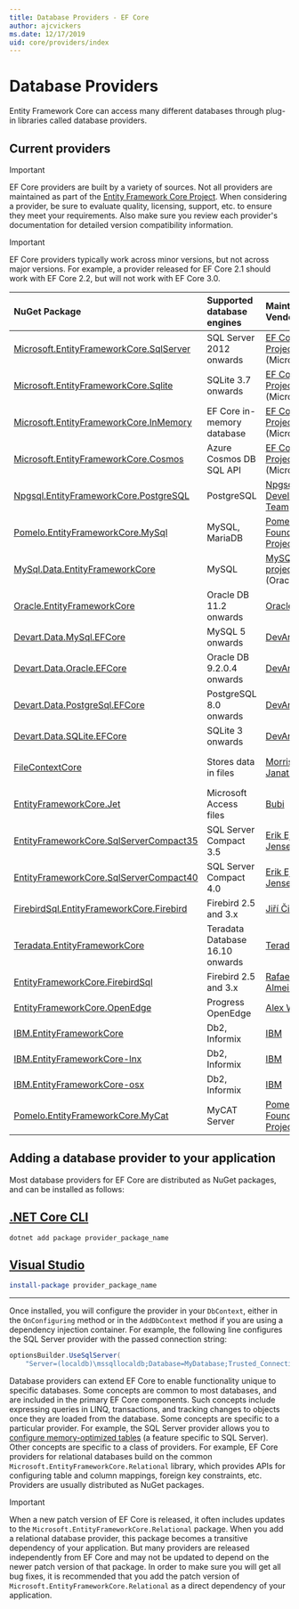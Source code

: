 ```yaml
---
title: Database Providers - EF Core
author: ajcvickers
ms.date: 12/17/2019
uid: core/providers/index
---
```


# Database Providers

Entity Framework Core can access many different databases through plug-in libraries called database providers.

## Current providers

> [!IMPORTANT]  
> EF Core providers are built by a variety of sources. Not all providers are maintained as part of the [Entity Framework Core Project](https://github.com/aspnet/EntityFrameworkCore). When considering a provider, be sure to evaluate quality, licensing, support, etc. to ensure they meet your requirements. Also make sure you review each provider's documentation for detailed version compatibility information.

> [!IMPORTANT]  
> EF Core providers typically work across minor versions, but not across major versions. For example, a provider released for EF Core 2.1 should work with EF Core 2.2, but will not work with EF Core 3.0. 

| NuGet Package                                                                                                        | Supported database engines | Maintainer / Vendor                                                           | Notes / Requirements | Built for version | Useful links                                                                                                                                                                                       |
|:---------------------------------------------------------------------------------------------------------------------|:---------------------------|:------------------------------------------------------------------------------|:---------------------|:------------------|:---------------------------------------------------------------------------------------------------------------------------------------------------------------------------------------------------|
| [Microsoft.EntityFrameworkCore.SqlServer](https://www.nuget.org/packages/Microsoft.EntityFrameworkCore.SqlServer)    | SQL Server 2012 onwards    | [EF Core Project](https://github.com/aspnet/EntityFrameworkCore/) (Microsoft) |                      | 3.1               | [docs](xref:core/providers/sql-server/index)                                                                                                                                                       |
| [Microsoft.EntityFrameworkCore.Sqlite](https://www.nuget.org/packages/Microsoft.EntityFrameworkCore.Sqlite)          | SQLite 3.7 onwards         | [EF Core Project](https://github.com/aspnet/EntityFrameworkCore/) (Microsoft) |                      | 3.1               | [docs](xref:core/providers/sqlite/index)                                                                                                                                                           |
| [Microsoft.EntityFrameworkCore.InMemory](https://www.nuget.org/packages/Microsoft.EntityFrameworkCore.InMemory)      | EF Core in-memory database | [EF Core Project](https://github.com/aspnet/EntityFrameworkCore/) (Microsoft) | [Limitations](xref:core/miscellaneous/testing/in-memory)                 | 3.1               | [docs](xref:core/providers/in-memory/index)                                                                                                                                                        |
| [Microsoft.EntityFrameworkCore.Cosmos](https://www.nuget.org/packages/Microsoft.EntityFrameworkCore.Cosmos)          | Azure Cosmos DB SQL API    | [EF Core Project](https://github.com/aspnet/EntityFrameworkCore/) (Microsoft) |                      | 3.1               | [docs](xref:core/providers/cosmos/index)                                                                                                                                                           |
| [Npgsql.EntityFrameworkCore.PostgreSQL](https://www.nuget.org/packages/Npgsql.EntityFrameworkCore.PostgreSQL)        | PostgreSQL                 | [Npgsql Development Team](https://github.com/npgsql)                          |                      | 3.1               | [docs](https://www.npgsql.org/efcore/index.html)                                                                                                                                                   |
| [Pomelo.EntityFrameworkCore.MySql](https://www.nuget.org/packages/Pomelo.EntityFrameworkCore.MySql)                  | MySQL, MariaDB             | [Pomelo Foundation Project](https://github.com/PomeloFoundation)              |                      | 3.1               | [readme](https://github.com/PomeloFoundation/Pomelo.EntityFrameworkCore.MySql/blob/master/README.md)                                                                                               |
| [MySql.Data.EntityFrameworkCore](https://www.nuget.org/packages/MySql.Data.EntityFrameworkCore)                      | MySQL                      | [MySQL project](https://dev.mysql.com) (Oracle)                               |                      | 3.1               | [docs](https://dev.mysql.com/doc/connector-net/en/connector-net-entityframework-core.html)                                                                                                         |
| [Oracle.EntityFrameworkCore](https://www.nuget.org/packages/Oracle.EntityFrameworkCore/)                             | Oracle DB 11.2 onwards     | [Oracle](https://www.oracle.com/technetwork/topics/dotnet/)                   | Beta                 | 3.1               | [website](https://www.oracle.com/technetwork/topics/dotnet/)                                                                                                                                       |
| [Devart.Data.MySql.EFCore](https://www.nuget.org/packages/Devart.Data.MySql.EFCore/)                                 | MySQL 5 onwards            | [DevArt](https://www.devart.com/)                                             | Paid                 | 3.1               | [docs](https://www.devart.com/dotconnect/mysql/docs/)                                                                                                                                              |
| [Devart.Data.Oracle.EFCore](https://www.nuget.org/packages/Devart.Data.Oracle.EFCore/)                               | Oracle DB 9.2.0.4 onwards  | [DevArt](https://www.devart.com/)                                             | Paid                 | 3.1               | [docs](https://www.devart.com/dotconnect/oracle/docs/)                                                                                                                                             |
| [Devart.Data.PostgreSql.EFCore](https://www.nuget.org/packages/Devart.Data.PostgreSql.EFCore/)                       | PostgreSQL 8.0 onwards     | [DevArt](https://www.devart.com/)                                             | Paid                 | 3.1               | [docs](https://www.devart.com/dotconnect/postgresql/docs/)                                                                                                                                         |
| [Devart.Data.SQLite.EFCore](https://www.nuget.org/packages/Devart.Data.SQLite.EFCore/)                               | SQLite 3 onwards           | [DevArt](https://www.devart.com/)                                             | Paid                 | 3.1               | [docs](https://www.devart.com/dotconnect/sqlite/docs/)                                                                                                                                             |
| [FileContextCore](https://www.nuget.org/packages/FileContextCore/)                                                   | Stores data in files       | [Morris Janatzek](https://github.com/morrisjdev)                              | For development purposes | 3.0               | [readme](https://github.com/morrisjdev/FileContextCore/blob/master/README.md)                                                                                                                                              |
| [EntityFrameworkCore.Jet](https://www.nuget.org/packages/EntityFrameworkCore.Jet/)                                   | Microsoft Access files     | [Bubi](https://github.com/bubibubi)                                           | .NET Framework       | 2.2               | [readme](https://github.com/bubibubi/EntityFrameworkCore.Jet/blob/master/docs/README.md)                                                                                                           |
| [EntityFrameworkCore.SqlServerCompact35](https://www.nuget.org/packages/EntityFrameworkCore.SqlServerCompact35)      | SQL Server Compact 3.5     | [Erik Ejlskov Jensen](https://github.com/ErikEJ/)                             | .NET Framework       | 2.2               | [wiki](https://github.com/ErikEJ/EntityFramework.SqlServerCompact/wiki/Using-EF-Core-with-SQL-Server-Compact-in-Traditional-.NET-Applications)                                                     |
| [EntityFrameworkCore.SqlServerCompact40](https://www.nuget.org/packages/EntityFrameworkCore.SqlServerCompact40)      | SQL Server Compact 4.0     | [Erik Ejlskov Jensen](https://github.com/ErikEJ/)                             | .NET Framework       | 2.2               | [wiki](https://github.com/ErikEJ/EntityFramework.SqlServerCompact/wiki/Using-EF-Core-with-SQL-Server-Compact-in-Traditional-.NET-Applications)                                                     |
| [FirebirdSql.EntityFrameworkCore.Firebird](https://www.nuget.org/packages/FirebirdSql.EntityFrameworkCore.Firebird/) | Firebird 2.5 and 3.x       | [Jiří Činčura](https://github.com/cincuranet)                                 |                      | 3.1               | [docs](https://github.com/cincuranet/FirebirdSql.Data.FirebirdClient/blob/master/Provider/docs/entity-framework-core.md)                                                                           |
| [Teradata.EntityFrameworkCore](https://www.nuget.org/packages/Teradata.EntityFrameworkCore/)                         | Teradata Database 16.10 onwards | [Teradata](https://downloads.teradata.com/download/connectivity/net-data-provider-for-teradata) | | 2.2               |[website](https://www.nuget.org/packages/Teradata.EntityFrameworkCore/)                                                                                                                            |
| [EntityFrameworkCore.FirebirdSql](https://www.nuget.org/packages/EntityFrameworkCore.FirebirdSql/)                   | Firebird 2.5 and 3.x       | [Rafael Almeida](https://github.com/ralmsdeveloper)                           |                      | 2.1               | [wiki](https://github.com/ralmsdeveloper/EntityFrameworkCore.FirebirdSQL/wiki)                                                                                                                     |
| [EntityFrameworkCore.OpenEdge](https://www.nuget.org/packages/EntityFrameworkCore.OpenEdge/)                         | Progress OpenEdge          | [Alex Wiese](https://github.com/alexwiese)                                    |                      | 2.1               | [readme](https://github.com/alexwiese/EntityFrameworkCore.OpenEdge/blob/master/README.md)                                                                                                          |
| [IBM.EntityFrameworkCore](https://www.nuget.org/packages/IBM.EntityFrameworkCore)                                    | Db2, Informix              | [IBM](https://ibm.com)                                                        | Windows version      | 2.0               | [blog](https://www.ibm.com/developerworks/community/blogs/96960515-2ea1-4391-8170-b0515d08e4da/entry/Creating_Entity_Data_Model_using_IBM_Data_Server_providers_for_Entity_Framework_Core?lang=en) |
| [IBM.EntityFrameworkCore-lnx](https://www.nuget.org/packages/IBM.EntityFrameworkCore-lnx)                            | Db2, Informix              | [IBM](https://ibm.com)                                                        | Linux version        | 2.0               | [blog](https://www.ibm.com/developerworks/community/blogs/96960515-2ea1-4391-8170-b0515d08e4da/entry/Creating_Entity_Data_Model_using_IBM_Data_Server_providers_for_Entity_Framework_Core?lang=en) |
| [IBM.EntityFrameworkCore-osx](https://www.nuget.org/packages/IBM.EntityFrameworkCore-osx)                            | Db2, Informix              | [IBM](https://ibm.com)                                                        | macOS version        | 2.0               | [blog](https://www.ibm.com/developerworks/community/blogs/96960515-2ea1-4391-8170-b0515d08e4da/entry/Creating_Entity_Data_Model_using_IBM_Data_Server_providers_for_Entity_Framework_Core?lang=en) |
| [Pomelo.EntityFrameworkCore.MyCat](https://www.nuget.org/packages/Pomelo.EntityFrameworkCore.MyCat)                  | MyCAT Server               | [Pomelo Foundation Project](https://github.com/PomeloFoundation)              | Prerelease only      | 1.1               | [readme](https://github.com/PomeloFoundation/Pomelo.EntityFrameworkCore.MyCat/blob/master/README.md)                                                                                               |

## Adding a database provider to your application

Most database providers for EF Core are distributed as NuGet packages, and can be installed as follows:

## [.NET Core CLI](#tab/dotnet-core-cli)

```dotnetcli
dotnet add package provider_package_name
```

## [Visual Studio](#tab/vs)

``` powershell
install-package provider_package_name
```

***

Once installed, you will configure the provider in your `DbContext`, either in the `OnConfiguring` method or in the `AddDbContext` method if you are using a dependency injection container.
For example, the following line configures the SQL Server provider with the passed connection string:

``` csharp
optionsBuilder.UseSqlServer(
    "Server=(localdb)\mssqllocaldb;Database=MyDatabase;Trusted_Connection=True;");
```  

Database providers can extend EF Core to enable functionality unique to specific databases.
Some concepts are common to most databases, and are included in the primary EF Core components.
Such concepts include expressing queries in LINQ, transactions, and tracking changes to objects once they are loaded from the database.
Some concepts are specific to a particular provider.
For example, the SQL Server provider allows you to [configure memory-optimized tables](xref:core/providers/sql-server/memory-optimized-tables) (a feature specific to SQL Server).
Other concepts are specific to a class of providers.
For example, EF Core providers for relational databases build on the common `Microsoft.EntityFrameworkCore.Relational` library, which provides APIs for configuring table and column mappings, foreign key constraints, etc.
Providers are usually distributed as NuGet packages.

> [!IMPORTANT]  
> When a new patch version of EF Core is released, it often includes updates to the `Microsoft.EntityFrameworkCore.Relational` package.
> When you add a relational database provider, this package becomes a transitive dependency of your application.
> But many providers are released independently from EF Core and may not be updated to depend on the newer patch version of that package.
> In order to make sure you will get all bug fixes, it is recommended that you add the patch version of `Microsoft.EntityFrameworkCore.Relational` as a direct dependency of your application.
